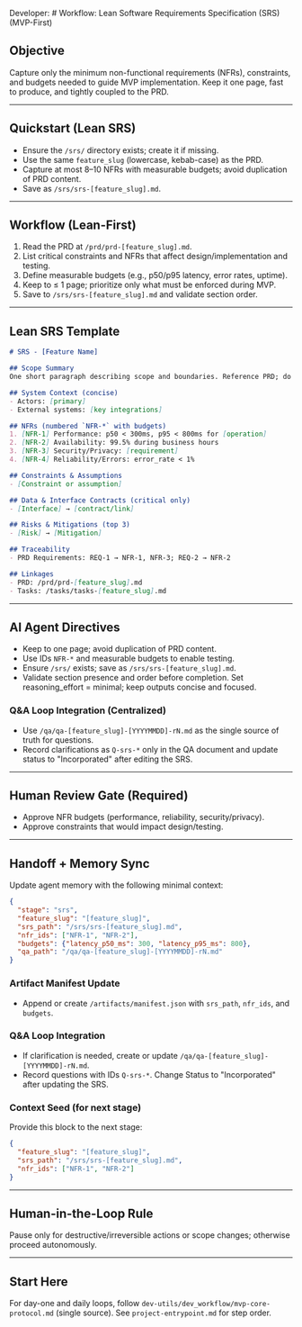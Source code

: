 Developer: # Workflow: Lean Software Requirements Specification (SRS) (MVP-First)

## Objective
Capture only the minimum non-functional requirements (NFRs), constraints, and budgets needed to guide MVP implementation. Keep it one page, fast to produce, and tightly coupled to the PRD.

---

## Quickstart (Lean SRS)
- Ensure the `/srs/` directory exists; create it if missing.
- Use the same `feature_slug` (lowercase, kebab-case) as the PRD.
- Capture at most 8–10 NFRs with measurable budgets; avoid duplication of PRD content.
- Save as `/srs/srs-[feature_slug].md`.

---

## Workflow (Lean-First)
1. Read the PRD at `/prd/prd-[feature_slug].md`.
2. List critical constraints and NFRs that affect design/implementation and testing.
3. Define measurable budgets (e.g., p50/p95 latency, error rates, uptime).
4. Keep to ≤ 1 page; prioritize only what must be enforced during MVP.
5. Save to `/srs/srs-[feature_slug].md` and validate section order.

---

## Lean SRS Template
```markdown
# SRS - [Feature Name]

## Scope Summary
One short paragraph describing scope and boundaries. Reference PRD; do not restate.

## System Context (concise)
- Actors: [primary]
- External systems: [key integrations]

## NFRs (numbered `NFR-*` with budgets)
1. [NFR-1] Performance: p50 < 300ms, p95 < 800ms for [operation]
2. [NFR-2] Availability: 99.5% during business hours
3. [NFR-3] Security/Privacy: [requirement]
4. [NFR-4] Reliability/Errors: error_rate < 1%

## Constraints & Assumptions
- [Constraint or assumption]

## Data & Interface Contracts (critical only)
- [Interface] → [contract/link]

## Risks & Mitigations (top 3)
- [Risk] → [Mitigation]

## Traceability
- PRD Requirements: REQ-1 → NFR-1, NFR-3; REQ-2 → NFR-2

## Linkages
- PRD: /prd/prd-[feature_slug].md
- Tasks: /tasks/tasks-[feature_slug].md
```

---

## AI Agent Directives
- Keep to one page; avoid duplication of PRD content.
- Use IDs `NFR-*` and measurable budgets to enable testing.
- Ensure `/srs/` exists; save as `/srs/srs-[feature_slug].md`.
- Validate section presence and order before completion.
Set reasoning_effort = minimal; keep outputs concise and focused.

### Q&A Loop Integration (Centralized)
- Use `/qa/qa-[feature_slug]-[YYYYMMDD]-rN.md` as the single source of truth for questions.
- Record clarifications as `Q-srs-*` only in the QA document and update status to "Incorporated" after editing the SRS.

---

## Human Review Gate (Required)
- Approve NFR budgets (performance, reliability, security/privacy).
- Approve constraints that would impact design/testing.

---

## Handoff + Memory Sync
Update agent memory with the following minimal context:

```json
{
  "stage": "srs",
  "feature_slug": "[feature_slug]",
  "srs_path": "/srs/srs-[feature_slug].md",
  "nfr_ids": ["NFR-1", "NFR-2"],
  "budgets": {"latency_p50_ms": 300, "latency_p95_ms": 800},
  "qa_path": "/qa/qa-[feature_slug]-[YYYYMMDD]-rN.md"
}
```

### Artifact Manifest Update
- Append or create `/artifacts/manifest.json` with `srs_path`, `nfr_ids`, and `budgets`.

### Q&A Loop Integration
- If clarification is needed, create or update `/qa/qa-[feature_slug]-[YYYYMMDD]-rN.md`.
- Record questions with IDs `Q-srs-*`. Change Status to "Incorporated" after updating the SRS.

### Context Seed (for next stage)
Provide this block to the next stage:

```json
{
  "feature_slug": "[feature_slug]",
  "srs_path": "/srs/srs-[feature_slug].md",
  "nfr_ids": ["NFR-1", "NFR-2"]
}
```

---

## Human-in-the-Loop Rule
Pause only for destructive/irreversible actions or scope changes; otherwise proceed autonomously.

---

## Start Here
For day-one and daily loops, follow `dev-utils/dev_workflow/mvp-core-protocol.md` (single source). See `project-entrypoint.md` for step order.

